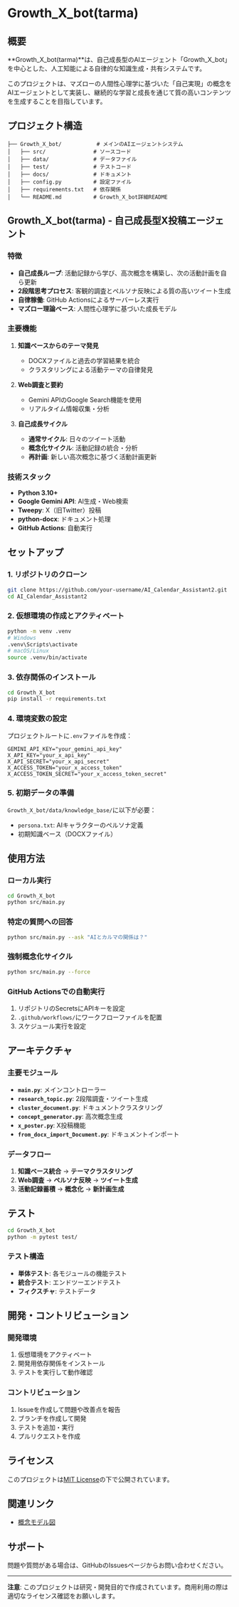 # Growth_X_bot(tarma)

## 概要

**Growth_X_bot(tarma)**は、自己成長型のAIエージェント「Growth_X_bot」を中心とした、人工知能による自律的な知識生成・共有システムです。

このプロジェクトは、マズローの人間性心理学に基づいた「自己実現」の概念をAIエージェントとして実装し、継続的な学習と成長を通じて質の高いコンテンツを生成することを目指しています。

## プロジェクト構造

```
├── Growth_X_bot/           # メインのAIエージェントシステム
│   ├── src/               # ソースコード
│   ├── data/              # データファイル
│   ├── test/              # テストコード
│   ├── docs/              # ドキュメント
│   ├── config.py          # 設定ファイル
│   ├── requirements.txt   # 依存関係
│   └── README.md          # Growth_X_bot詳細README

```

## Growth_X_bot(tarma) - 自己成長型X投稿エージェント

### 特徴

- **自己成長ループ**: 活動記録から学び、高次概念を構築し、次の活動計画を自ら更新
- **2段階思考プロセス**: 客観的調査とペルソナ反映による質の高いツイート生成
- **自律稼働**: GitHub Actionsによるサーバーレス実行
- **マズロー理論ベース**: 人間性心理学に基づいた成長モデル

### 主要機能

1. **知識ベースからのテーマ発見**
   - DOCXファイルと過去の学習結果を統合
   - クラスタリングによる活動テーマの自律発見

2. **Web調査と要約**
   - Gemini APIのGoogle Search機能を使用
   - リアルタイム情報収集・分析

3. **自己成長サイクル**
   - **通常サイクル**: 日々のツイート活動
   - **概念化サイクル**: 活動記録の統合・分析
   - **再計画**: 新しい高次概念に基づく活動計画更新

### 技術スタック

- **Python 3.10+**
- **Google Gemini API**: AI生成・Web検索
- **Tweepy**: X（旧Twitter）投稿
- **python-docx**: ドキュメント処理
- **GitHub Actions**: 自動実行

## セットアップ

### 1. リポジトリのクローン

```bash
git clone https://github.com/your-username/AI_Calendar_Assistant2.git
cd AI_Calendar_Assistant2
```

### 2. 仮想環境の作成とアクティベート

```bash
python -m venv .venv
# Windows
.venv\Scripts\activate
# macOS/Linux
source .venv/bin/activate
```

### 3. 依存関係のインストール

```bash
cd Growth_X_bot
pip install -r requirements.txt
```

### 4. 環境変数の設定

プロジェクトルートに`.env`ファイルを作成：

```env
GEMINI_API_KEY="your_gemini_api_key"
X_API_KEY="your_x_api_key"
X_API_SECRET="your_x_api_secret"
X_ACCESS_TOKEN="your_x_access_token"
X_ACCESS_TOKEN_SECRET="your_x_access_token_secret"
```

### 5. 初期データの準備

`Growth_X_bot/data/knowledge_base/`に以下が必要：
- `persona.txt`: AIキャラクターのペルソナ定義
- 初期知識ベース（DOCXファイル）

## 使用方法

### ローカル実行

```bash
cd Growth_X_bot
python src/main.py
```

### 特定の質問への回答

```bash
python src/main.py --ask "AIとカルマの関係は？"
```

### 強制概念化サイクル

```bash
python src/main.py --force
```

### GitHub Actionsでの自動実行

1. リポジトリのSecretsにAPIキーを設定
2. `.github/workflows/`にワークフローファイルを配置
3. スケジュール実行を設定

## アーキテクチャ

### 主要モジュール

- **`main.py`**: メインコントローラー
- **`research_topic.py`**: 2段階調査・ツイート生成
- **`cluster_document.py`**: ドキュメントクラスタリング
- **`concept_generator.py`**: 高次概念生成
- **`x_poster.py`**: X投稿機能
- **`from_docx_import_Document.py`**: ドキュメントインポート

### データフロー

1. **知識ベース統合** → **テーマクラスタリング**
2. **Web調査** → **ペルソナ反映** → **ツイート生成**
3. **活動記録蓄積** → **概念化** → **新計画生成**

## テスト

```bash
cd Growth_X_bot
python -m pytest test/
```

### テスト構造

- **単体テスト**: 各モジュールの機能テスト
- **統合テスト**: エンドツーエンドテスト
- **フィクスチャ**: テストデータ

## 開発・コントリビューション

### 開発環境

1. 仮想環境をアクティベート
2. 開発用依存関係をインストール
3. テストを実行して動作確認

### コントリビューション

1. Issueを作成して問題や改善点を報告
2. ブランチを作成して開発
3. テストを追加・実行
4. プルリクエストを作成

## ライセンス

このプロジェクトは[MIT License](Growth_X_bot/LICENSE)の下で公開されています。

## 関連リンク

- [概念モデル図](./docs/conceptual_model.png)

## サポート

問題や質問がある場合は、GitHubのIssuesページからお問い合わせください。

---

**注意**: このプロジェクトは研究・開発目的で作成されています。商用利用の際は適切なライセンス確認をお願いします。 
